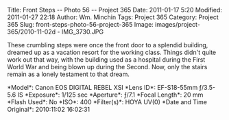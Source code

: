 Title: Front Steps -- Photo 56 -- Project 365
Date: 2011-01-17 5:20
Modified: 2011-01-27 22:18
Author: Wm. Minchin
Tags: Project 365
Category: Project 365
Slug: front-steps-photo-56-project-365
Image: images/project-365/2010-11-02d - IMG_3730.JPG

These crumbling steps were once the front door to a splendid building,
dreamed up as a vacation resort for the working class. Things didn't
quite work out that way, with the building used as a hospital during the
First World War and being blown up during the Second. Now, only the
stairs remain as a lonely testament to that dream.

<div markdown=1 class="photo-infobox">
*Model*: Canon EOS DIGITAL REBEL XSI  
*Lens ID*: EF-S18-55mm ƒ/3.5-5.6 IS  
*Exposure*: 1/125 sec  
*Aperture*: ƒ/7.1  
*Focal Length*: 20 mm  
*Flash Used*: No  
*ISO*: 400  
*Filter(s)*: HOYA UV(0)  
*Date and Time Original*: 2010:11:02 16:02:31
</div>

